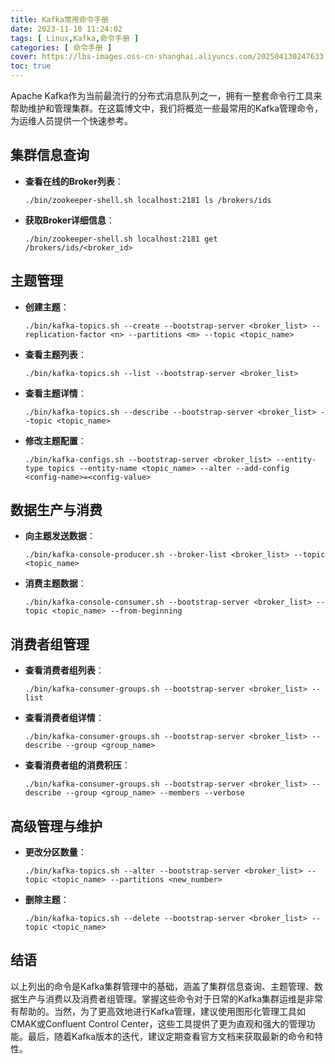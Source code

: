 ```yaml
---
title: Kafka常用命令手册
date: 2023-11-10 11:24:02
tags: [ Linux,Kafka,命令手册 ]
categories: [ 命令手册 ]
cover: https://lbs-images.oss-cn-shanghai.aliyuncs.com/202504130247633.png
toc: true
---
```


Apache Kafka作为当前最流行的分布式消息队列之一，拥有一整套命令行工具来帮助维护和管理集群。在这篇博文中，我们将概览一些最常用的Kafka管理命令，为运维人员提供一个快速参考。

<!-- more -->

## 集群信息查询

- **查看在线的Broker列表**：

  ```shell
  ./bin/zookeeper-shell.sh localhost:2181 ls /brokers/ids
  ```

- **获取Broker详细信息**：

  ```shell
  ./bin/zookeeper-shell.sh localhost:2181 get /brokers/ids/<broker_id>
  ```

## 主题管理

- **创建主题**：

  ```shell
  ./bin/kafka-topics.sh --create --bootstrap-server <broker_list> --replication-factor <n> --partitions <m> --topic <topic_name>
  ```

- **查看主题列表**：

  ```shell
  ./bin/kafka-topics.sh --list --bootstrap-server <broker_list>
  ```

- **查看主题详情**：

  ```shell
  ./bin/kafka-topics.sh --describe --bootstrap-server <broker_list> --topic <topic_name>
  ```

- **修改主题配置**：

  ```shell
  ./bin/kafka-configs.sh --bootstrap-server <broker_list> --entity-type topics --entity-name <topic_name> --alter --add-config <config-name>=<config-value>
  ```

## 数据生产与消费

- **向主题发送数据**：

  ```shell
  ./bin/kafka-console-producer.sh --broker-list <broker_list> --topic <topic_name>
  ```

- **消费主题数据**：

  ```shell
  ./bin/kafka-console-consumer.sh --bootstrap-server <broker_list> --topic <topic_name> --from-beginning
  ```

## 消费者组管理

- **查看消费者组列表**：

  ```shell
  ./bin/kafka-consumer-groups.sh --bootstrap-server <broker_list> --list
  ```

- **查看消费者组详情**：

  ```shell
  ./bin/kafka-consumer-groups.sh --bootstrap-server <broker_list> --describe --group <group_name>
  ```

- **查看消费者组的消费积压**：

  ```shell
  ./bin/kafka-consumer-groups.sh --bootstrap-server <broker_list> --describe --group <group_name> --members --verbose
  ```

## 高级管理与维护

- **更改分区数量**：

  ```shell
  ./bin/kafka-topics.sh --alter --bootstrap-server <broker_list> --topic <topic_name> --partitions <new_number>
  ```

- **删除主题**：

  ```shell
  ./bin/kafka-topics.sh --delete --bootstrap-server <broker_list> --topic <topic_name>
  ```

## 结语

以上列出的命令是Kafka集群管理中的基础，涵盖了集群信息查询、主题管理、数据生产与消费以及消费者组管理。掌握这些命令对于日常的Kafka集群运维是非常有帮助的。当然，为了更高效地进行Kafka管理，建议使用图形化管理工具如CMAK或Confluent Control Center，这些工具提供了更为直观和强大的管理功能。最后，随着Kafka版本的迭代，建议定期查看官方文档来获取最新的命令和特性。
